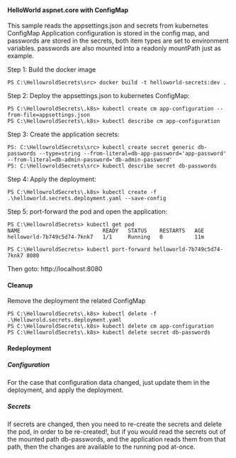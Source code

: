 #### HelloWorld aspnet.core with ConfigMap

This sample reads the appsettings.json and secrets from kubernetes ConfigMap
Application configuration is stored in the config map, and passwords are stored in the secrets, both item types are set to environment variables. passwords are also mounted into a readonly mountPath just as example.

Step 1: Build the docker image

```
PS C:\HellowroldSecrets\src> docker build -t helloworld-secrets:dev .

```

Step 2: Deploy the appsettings.json to kubernetes ConfigMap:

```
PS C:\HellowroldSecrets\.k8s> kubectl create cm app-configuration --from-file=appsettings.json
PS C:\HellowroldSecrets\.k8s> kubectl describe cm app-configuration
```

Step 3: Create the application secrets:

```
PS: C:\HellowroldSecrets\src> kubectl create secret generic db-passwords --type=string --from-literal=db-app-password='app-password' --from-literal=db-admin-password='db-admin-password'
PS: C:\HellowroldSecrets\src> kubectl describe secret db-passwords
```

Step 4: Apply the deployment:

```
PS C:\HellowroldSecrets\.k8s> kubectl create -f .\helloworld.secrets.deployment.yaml --save-config
```

Step 5: port-forward the pod and open the application:

```
PS C:\HellowroldSecrets> kubectl get pod
NAME                          READY   STATUS    RESTARTS   AGE
helloworld-7b749c5d74-7knk7   1/1     Running   0          11m

PS C:\HellowroldSecrets> kubectl port-forward helloworld-7b749c5d74-7knk7 8080
```

Then goto: http://localhost:8080

#### Cleanup

Remove the deployment the related ConfigMap

```
PS C:\HellowroldSecrets\.k8s> kubectl delete -f .\Hellowrold.secrets.deployment.yaml
PS C:\HellowroldSecrets\.k8s> kubectl delete cm app-configuration
PS C:\HellowroldSecrets\.k8s> kubectl delete secret db-passwords

```

#### Redeployment

##### Configuration

For the case that configuration data changed, just update them in the deployment, and apply the deployment.

##### Secrets

If secrets are changed, then you need to re-create the secrets and delete the pod, in order to be re-created!, but if you would read the secrets out of the mounted path db-passwords, and the application reads them from that path, then the changes are available to the running pod at-once.